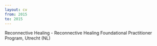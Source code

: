 ```yaml
---
layout: cv
from: 2015
to: 2015
---
```


Reconnective Healing - Reconnective Healing Foundational Practitioner Program, Utrecht (NL)






